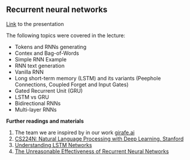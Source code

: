 ## Recurrent neural networks

[Link](https://drive.google.com/file/d/11_Jw7L40fGFt3hVmWcwK8_TcN0SP78gS/view?usp=sharing) to the presentation

The following topics were covered in the lecture:
- Tokens and RNNs generating
- Contex and Bag-of-Words
- Simple RNN Example
- RNN text generation
- Vanilla RNN
- Long short-term memory (LSTM) and its variants (Peephole Connections, Coupled Forget and Input Gates)
- Gated Recurrent Unit (GRU)
- LSTM vs GRU
- Bidirectional RNNs
- Multi-layer RNNs

**Further readings and materials**

1) The team we are inspired by in our work [girafe.ai](https://github.com/girafe-ai)
2) [CS224N: Natural Language Processing with Deep Learning. Stanford](https://web.stanford.edu/class/cs224n/)
3) [Understanding LSTM Networks](https://colah.github.io/posts/2015-08-Understanding-LSTMs/)
4) [The Unreasonable Effectiveness of Recurrent Neural Networks](https://karpathy.github.io/2015/05/21/rnn-effectiveness/)